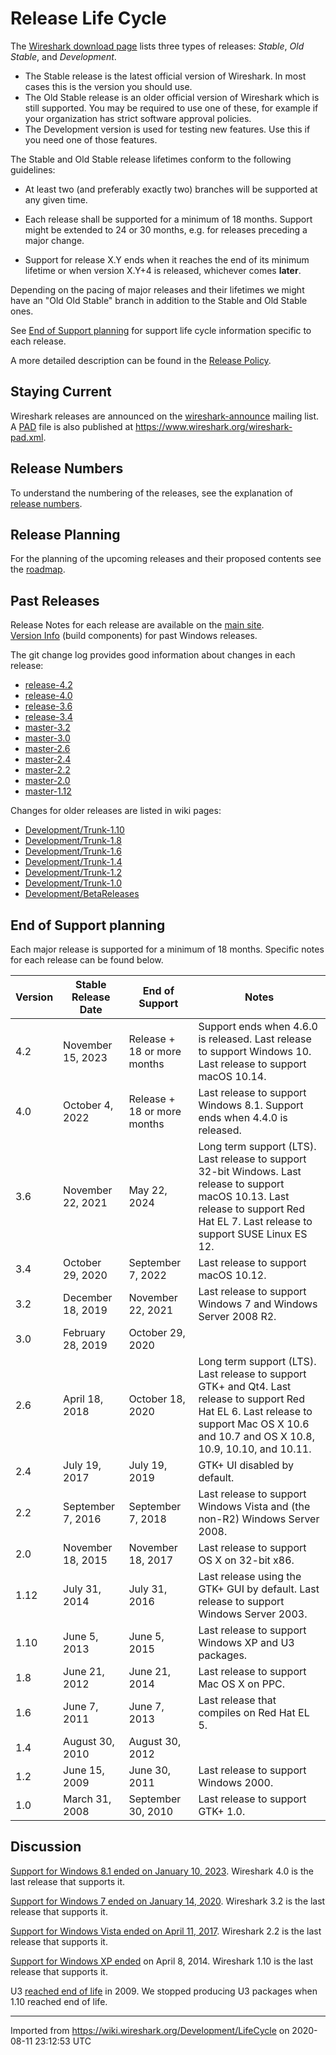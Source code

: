 # Release Life Cycle

The [Wireshark download page](https://www.wireshark.org/download.html) lists three types of releases: *Stable*, *Old Stable*, and *Development*.

  - The Stable release is the latest official version of Wireshark. In most cases this is the version you should use.
  - The Old Stable release is an older official version of Wireshark which is still supported. You may be required to use one of these, for example if your organization has strict software approval policies.
  - The Development version is used for testing new features. Use this if you need one of those features.

The Stable and Old Stable release lifetimes conform to the following guidelines:

  - At least two (and preferably exactly two) branches will be supported at any given time.

  - Each release shall be supported for a minimum of 18 months. Support might be extended to 24 or 30 months, e.g. for releases preceding a major change.

  - Support for release X.Y ends when it reaches the end of its minimum lifetime or when version X.Y+4 is released, whichever comes **later**.

Depending on the pacing of major releases and their lifetimes we might have an "Old Old Stable" branch in addition to the Stable and Old Stable ones.

See [End of Support planning](/Development/LifeCycle#end-of-support-planning) for support life cycle information specific to each release.

A more detailed description can be found in the [Release Policy](/Development/ReleasePolicy).

## Staying Current

Wireshark releases are announced on the [wireshark-announce](https://www.wireshark.org/lists/) mailing list. A [PAD](http://pad.asp-software.org/) file is also published at <https://www.wireshark.org/wireshark-pad.xml>.

## Release Numbers

To understand the numbering of the releases, see the explanation of [release numbers](/Development/ReleaseNumbers).

## Release Planning

For the planning of the upcoming releases and their proposed contents see the [roadmap](/Development/Roadmap).

## Past Releases

Release Notes for each release are available on the [main site](https://www.wireshark.org/docs/relnotes/).  
[Version Info](/Development/Version-Info) (build components) for past Windows releases.

The git change log provides good information about changes in each release:

- [release-4.2](https://gitlab.com/wireshark/wireshark/commits/release-4.2)
- [release-4.0](https://gitlab.com/wireshark/wireshark/commits/release-4.0)
- [release-3.6](https://gitlab.com/wireshark/wireshark/commits/release-3.6)
- [release-3.4](https://gitlab.com/wireshark/wireshark/commits/release-3.4)
- [master-3.2](https://gitlab.com/wireshark/wireshark/commits/master-3.2)
- [master-3.0](https://gitlab.com/wireshark/wireshark/commits/master-3.0)
- [master-2.6](https://gitlab.com/wireshark/wireshark/commits/master-2.6)
- [master-2.4](https://gitlab.com/wireshark/wireshark/commits/master-2.4)
- [master-2.2](https://gitlab.com/wireshark/wireshark/commits/master-2.2)
- [master-2.0](https://gitlab.com/wireshark/wireshark/commits/master-2.0)
- [master-1.12](https://gitlab.com/wireshark/wireshark/commits/master-1.12)

Changes for older releases are listed in wiki pages:

- [Development/Trunk-1.10](/Development/Trunk-1.10)
- [Development/Trunk-1.8](/Development/Trunk-1.8)
- [Development/Trunk-1.6](/Development/Trunk-1.6)
- [Development/Trunk-1.4](/Development/Trunk-1.4)
- [Development/Trunk-1.2](/Development/Trunk-1.2)
- [Development/Trunk-1.0](/Development/Trunk-1.0)
- [Development/BetaReleases](/Development/BetaReleases)

## End of Support planning

Each major release is supported for a minimum of 18 months.
Specific notes for each release can be found below.

| Version | Stable Release Date | End of Support               | Notes |
|----|----|----|----|
| 4.2     | November 15, 2023   | Release + 18 or more months | Support ends when 4.6.0 is released. Last release to support Windows 10. Last release to support macOS 10.14. |
| 4.0     | October 4, 2022     | Release + 18 or more months | Last release to support Windows 8.1. Support ends when 4.4.0 is released.                                                                           |
| 3.6     | November 22, 2021   | May 22, 2024 | Long term support (LTS). Last release to support 32-bit Windows. Last release to support macOS 10.13. Last release to support Red Hat EL 7. Last release to support SUSE Linux ES 12. |
| 3.4     | October 29, 2020    | September 7, 2022           | Last release to support macOS 10.12.                                                                          |
| 3.2     | December 18, 2019   | November 22, 2021   | Last release to support Windows 7 and Windows Server 2008 R2. |
| 3.0     | February 28, 2019   | October 29, 2020    | |
| 2.6     | April 18, 2018      | October 18, 2020            | Long term support (LTS). Last release to support GTK+ and Qt4. Last release to support Red Hat EL 6. Last release to support Mac OS X 10.6 and 10.7 and OS X 10.8, 10.9, 10.10, and 10.11. |
| 2.4     | July 19, 2017       | July 19, 2019               | GTK+ UI disabled by default.                                                                                                                         |
| 2.2     | September 7, 2016   | September 7, 2018           | Last release to support Windows Vista and (the non-R2) Windows Server 2008.                                                                          |
| 2.0     | November 18, 2015   | November 18, 2017           | Last release to support OS X on 32-bit x86.                                                                                                          |
| 1.12    | July 31, 2014       | July 31, 2016               | Last release using the GTK+ GUI by default. Last release to support Windows Server 2003.                                                             |
| 1.10    | June 5, 2013        | June 5, 2015                | Last release to support Windows XP and U3 packages.                                                                                                  |
| 1.8     | June 21, 2012       | June 21, 2014               | Last release to support Mac OS X on PPC.                                                                                                             |
| 1.6     | June 7, 2011        | June 7, 2013                | Last release that compiles on Red Hat EL 5.                                                                                                          |
| 1.4     | August 30, 2010     | August 30, 2012             |                                                                                                                                                      |
| 1.2     | June 15, 2009       | June 30, 2011               | Last release to support Windows 2000.                                                                                                                |
| 1.0     | March 31, 2008      | September 30, 2010          | Last release to support GTK+ 1.0.                                                                                                                    |

## Discussion

<!-- [Support for Windows 10 ended on October 14, 2025](https://techcommunity.microsoft.com/t5/windows-it-pro-blog/plan-for-windows-10-eos-with-windows-11-windows-365-and-esu/ba-p/4000414) -->

[Support for Windows 8.1 ended on January 10, 2023](https://learn.microsoft.com/en-us/lifecycle/products/windows-81). Wireshark 4.0 is the last release that supports it.

[Support for Windows 7 ended on January 14, 2020](https://support.microsoft.com/en-us/help/13853/windows-lifecycle-fact-sheet). Wireshark 3.2 is the last release that supports it.

[Support for Windows Vista ended on April 11, 2017](https://support.microsoft.com/en-us/help/22882/windows-vista-end-of-support). Wireshark 2.2 is the last release that supports it.

[Support for Windows XP ended](https://support.microsoft.com/en-us/help/14223/windows-xp-end-of-support) on April 8, 2014. Wireshark 1.10 is the last release that supports it.

U3 [reached end of life](http://kb.sandisk.com/app/answers/detail/a_id/5358/~/u3-launchpad-end-of-life-notice) in 2009. We stopped producing U3 packages when 1.10 reached end of life.

---

Imported from https://wiki.wireshark.org/Development/LifeCycle on 2020-08-11 23:12:53 UTC
